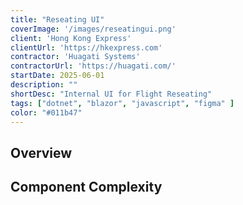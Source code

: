 ```yaml
---
title: "Reseating UI"
coverImage: '/images/reseatingui.png'
client: 'Hong Kong Express'
clientUrl: 'https://hkexpress.com'
contractor: 'Huagati Systems'
contractorUrl: 'https://huagati.com/'
startDate: 2025-06-01
description: ""
shortDesc: "Internal UI for Flight Reseating"
tags: ["dotnet", "blazor", "javascript", "figma" ]
color: "#011b47"
---
```


## Overview

## Component Complexity